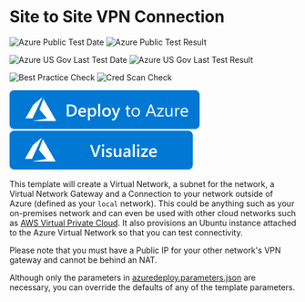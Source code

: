 # Site to Site VPN Connection

![Azure Public Test Date](https://azurequickstartsservice.blob.core.windows.net/badges/201-site-to-site-vpn/PublicLastTestDate.svg)
![Azure Public Test Result](https://azurequickstartsservice.blob.core.windows.net/badges/201-site-to-site-vpn/PublicDeployment.svg)

![Azure US Gov Last Test Date](https://azurequickstartsservice.blob.core.windows.net/badges/201-site-to-site-vpn/FairfaxLastTestDate.svg)
![Azure US Gov Last Test Result](https://azurequickstartsservice.blob.core.windows.net/badges/201-site-to-site-vpn/FairfaxDeployment.svg)

![Best Practice Check](https://azurequickstartsservice.blob.core.windows.net/badges/201-site-to-site-vpn/BestPracticeResult.svg)
![Cred Scan Check](https://azurequickstartsservice.blob.core.windows.net/badges/201-site-to-site-vpn/CredScanResult.svg)

[![Deploy To Azure](https://raw.githubusercontent.com/Azure/azure-quickstart-templates/master/1-CONTRIBUTION-GUIDE/images/deploytoazure.svg?sanitize=true)](https://portal.azure.com/#create/Microsoft.Template/uri/https%3A%2F%2Fraw.githubusercontent.com%2FAzure%2Fazure-quickstart-templates%2Fmaster%2F201-site-to-site-vpn%2Fazuredeploy.json)
[![Visualize](https://raw.githubusercontent.com/Azure/azure-quickstart-templates/master/1-CONTRIBUTION-GUIDE/images/visualizebutton.svg?sanitize=true)](http://armviz.io/#/?load=https%3A%2F%2Fraw.githubusercontent.com%2FAzure%2Fazure-quickstart-templates%2Fmaster%2F201-site-to-site-vpn%2Fazuredeploy.json)

This template will create a Virtual Network, a subnet for the network, a Virtual
Network Gateway and a Connection to your network outside of Azure (defined as
your `local` network). This could be anything such as your on-premises network
and can even be used with other cloud networks such as
[AWS Virtual Private Cloud](https://github.com/sedouard/aws-vpc-to-azure-vnet).
It also provisions an Ubuntu instance attached to the Azure Virtual Network so
that you can test connectivity.

Please note that you must have a Public IP for your other network's VPN gateway
and cannot be behind an NAT.

Although only the parameters in
[azuredeploy.parameters.json](./azuredeploy.parameters.json) are necessary, you
can override the defaults of any of the template parameters.
